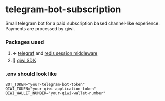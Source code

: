 # telegram-bot-subscription

Small telegram bot for a paid subscription based channel-like experience.
Payments are processed by qiwi.

### Packages used
1. ✈️ [telegraf](https://github.com/telegraf/telegraf) and [redis session middleware](https://github.com/telegraf/telegraf-session-redis)
2. 🥝 [qiwi SDK](https://github.com/AlexXanderGrib/node-qiwi-sdk)

### .env should look like
```
BOT_TOKEN="your-telegram-bot-token"
QIWI_TOKEN="your-qiwi-application-token"
QIWI_WALLET_NUMBER="your-qiwi-wallet-number"
```
